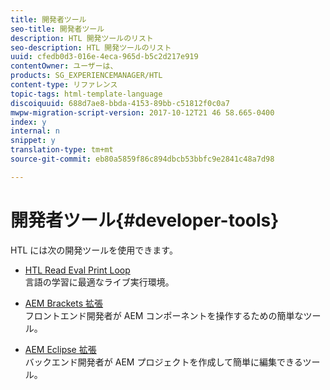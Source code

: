 ```yaml
---
title: 開発者ツール
seo-title: 開発者ツール
description: HTL 開発ツールのリスト
seo-description: HTL 開発ツールのリスト
uuid: cfedb0d3-016e-4eca-965d-b5c2d217e919
contentOwner: ユーザーは、
products: SG_EXPERIENCEMANAGER/HTL
content-type: リファレンス
topic-tags: html-template-language
discoiquuid: 688d7ae8-bbda-4153-89bb-c51812f0c0a7
mwpw-migration-script-version: 2017-10-12T21 46 58.665-0400
index: y
internal: n
snippet: y
translation-type: tm+mt
source-git-commit: eb80a5859f86c894dbcb53bbfc9e2841c48a7d98

---
```



# 開発者ツール{#developer-tools}

HTL には次の開発ツールを使用できます。

* [HTL Read Eval Print Loop](https://github.com/Adobe-Marketing-Cloud/aem-htl-repl)\
   言語の学習に最適なライブ実行環境。

* [AEM Brackets 拡張](https://helpx.adobe.com/experience-manager/6-4/sites/developing/using/aem-brackets.html)\
   フロントエンド開発者が AEM コンポーネントを操作するための簡単なツール。

* [AEM Eclipse 拡張](https://helpx.adobe.com/experience-manager/6-4/sites/developing/using/aem-eclipse.html)\
   バックエンド開発者が AEM プロジェクトを作成して簡単に編集できるツール。

